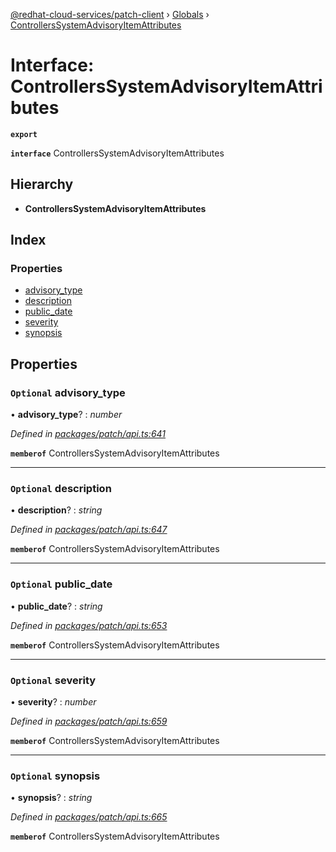[@redhat-cloud-services/patch-client](../README.md) › [Globals](../globals.md) › [ControllersSystemAdvisoryItemAttributes](controllerssystemadvisoryitemattributes.md)

# Interface: ControllersSystemAdvisoryItemAttributes

**`export`** 

**`interface`** ControllersSystemAdvisoryItemAttributes

## Hierarchy

* **ControllersSystemAdvisoryItemAttributes**

## Index

### Properties

* [advisory_type](controllerssystemadvisoryitemattributes.md#optional-advisory_type)
* [description](controllerssystemadvisoryitemattributes.md#optional-description)
* [public_date](controllerssystemadvisoryitemattributes.md#optional-public_date)
* [severity](controllerssystemadvisoryitemattributes.md#optional-severity)
* [synopsis](controllerssystemadvisoryitemattributes.md#optional-synopsis)

## Properties

### `Optional` advisory_type

• **advisory_type**? : *number*

*Defined in [packages/patch/api.ts:641](https://github.com/RedHatInsights/javascript-clients/blob/fcfdd3c/packages/patch/api.ts#L641)*

**`memberof`** ControllersSystemAdvisoryItemAttributes

___

### `Optional` description

• **description**? : *string*

*Defined in [packages/patch/api.ts:647](https://github.com/RedHatInsights/javascript-clients/blob/fcfdd3c/packages/patch/api.ts#L647)*

**`memberof`** ControllersSystemAdvisoryItemAttributes

___

### `Optional` public_date

• **public_date**? : *string*

*Defined in [packages/patch/api.ts:653](https://github.com/RedHatInsights/javascript-clients/blob/fcfdd3c/packages/patch/api.ts#L653)*

**`memberof`** ControllersSystemAdvisoryItemAttributes

___

### `Optional` severity

• **severity**? : *number*

*Defined in [packages/patch/api.ts:659](https://github.com/RedHatInsights/javascript-clients/blob/fcfdd3c/packages/patch/api.ts#L659)*

**`memberof`** ControllersSystemAdvisoryItemAttributes

___

### `Optional` synopsis

• **synopsis**? : *string*

*Defined in [packages/patch/api.ts:665](https://github.com/RedHatInsights/javascript-clients/blob/fcfdd3c/packages/patch/api.ts#L665)*

**`memberof`** ControllersSystemAdvisoryItemAttributes
